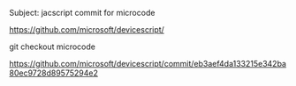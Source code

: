 Subject: jacscript commit for microcode

https://github.com/microsoft/devicescript/

git checkout microcode

https://github.com/microsoft/devicescript/commit/eb3aef4da133215e342ba80ec9728d89575294e2
